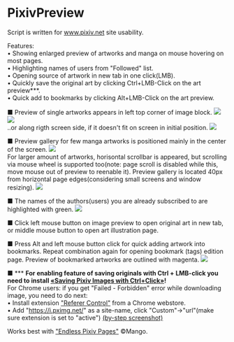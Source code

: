 # PixivPreview

Script is written for www.pixiv.net site usability.

Features:<br>
• Showing enlarged preview of artworks and manga on mouse hovering on most pages.<br>
• Highlighting names of users from "Followed" list.<br>
• Opening source of artwork in new tab in one click(LMB).<br>
• Quickly save the original art by clicking Ctrl+LMB-Click on the art preview***.<br>
• Quick add to bookmarks by clicking Alt+LMB-Click on the art preview.<br>

■ Preview of single artworks appears in left top corner of image block.
<img src=http://i.prntscr.com/4LvnU6EITOmbB8VKMmBcog.png><br>
<img src=http://i.prntscr.com/9ooSkWZLQq6oDalnXD9DjA.png><br>
..or along rigth screen side, if it doesn't fit on screen in initial position. 
<img src=http://i.prntscr.com/nfXf04wdSuaZeedB1DDExw.png><br>

■ Preview gallery for few manga artworks is positioned mainly in the center of the screen.
<img src=http://i.prntscr.com/7mI9ZYnXSjytYsQRNl5qzw.png><br>
For larger amount of artworks, horisontal scrollbar is appeared, but scrolling via mouse wheel is supported too(note: page scroll is disabled while this, move mouse out of preview to reenable it). Preview gallery is located 40px from horizontal page edges(considering small screens and window resizing).
<img src=http://i.prntscr.com/td_hJncaSZueEf3hx3mXrA.png><br>

■ The names of the authors(users) you are already subscribed to are highlighted with green.
<img src=http://i.prntscr.com/xa2ErFzkQOGLloz9kAHRZQ.png><br>

■ Click left mouse button on image preview to open original art in new tab, or middle mouse button to open art illustration page. 

■ Press Alt and left mouse button click for quick adding artwork into bookmarks. Repeat combination again for opening bookmark (tags) edition page. Preview of bookmarked artworks are outlined with magenta.
<img src=http://i.prntscr.com/1CNDwRN8SMidaPPeBAWEMQ.png><br>

■ *** <strong>For enabling feature of saving originals with Ctrl + LMB-click you need to install <a href="https://github.com/NightLancer/PixivPreview/blob/master/SaveImageWithCtrlClick.user.js">«Saving Pixiv Images with Ctrl+Click»</a>!</strong><br>
For Chrome users: if you get "Failed - Forbidden" error while downloading image, you need to do next:<br>
• Install extension <a href="https://chrome.google.com/webstore/detail/referer-control/hnkcfpcejkafcihlgbojoidoihckciin/">"Referer Control"</a> from a Chrome webstore.<br>
• Add "https://i.pximg.net/" as a site-name, click "Custom"->"url"(make sure extension is set to "active") <a href="http://i.prntscr.com/KofXEJUVQGetYbaDnfuqlA.png">(by-step screenshot)</a><br>

Works best with <a href="https://greasyfork.org/uk/scripts/3254-endless-pixiv-pages">"Endless Pixiv Pages"</a> ©Mango.<br>
